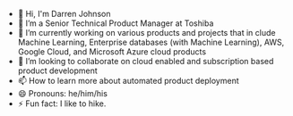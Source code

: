 - 👋 Hi, I'm Darren Johnson
- 👀 I’m a Senior Technical Product Manager at Toshiba
- 🌱 I’m currently working on various products and projects that in clude Machine Learning, Enterprise databases (with Machine Learning), AWS, Google Cloud, and Microsoft Azure cloud products
- 💞️ I’m looking to collaborate on cloud enabled and subscription based product development
- 📫 How to learn more about automated product deployment
- 😄 Pronouns: he/him/his
- ⚡ Fun fact: I like to hike.

<!---
djohnson-toshiba/djohnson-toshiba is a ✨ special ✨ repository because its `README.md` (this file) appears on your GitHub profile.
You can click the Preview link to take a look at your changes.
--->
